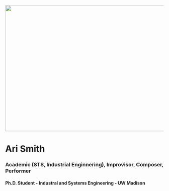 <img src="_DSC0289.JPG" width="600" height="400">

# Ari Smith
### Academic (STS, Industrial Enginnering), Improvisor, Composer, Performer
#### Ph.D. Student - Industral and Systems Engineering - UW Madison
